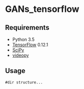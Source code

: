 # GANs_tensorflow


## Requirements

- Python 3.5
- [TensorFlow](https://www.tensorflow.org/) 0.12.1
- [SciPy](http://www.scipy.org/install.html)
- [videopy](https://zulko.github.io/moviepy/install.html)

## Usage

    #dir structure...
